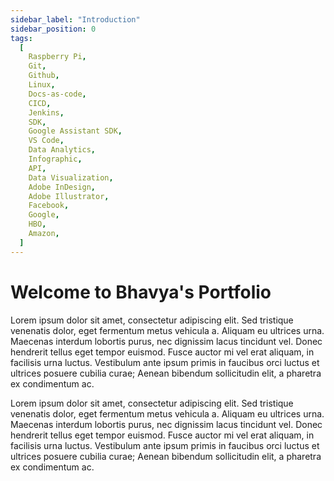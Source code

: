 ```yaml
---
sidebar_label: "Introduction"
sidebar_position: 0
tags:
  [
    Raspberry Pi,
    Git,
    Github,
    Linux,
    Docs-as-code,
    CICD,
    Jenkins,
    SDK,
    Google Assistant SDK,
    VS Code,
    Data Analytics,
    Infographic,
    API,
    Data Visualization,
    Adobe InDesign,
    Adobe Illustrator,
    Facebook,
    Google,
    HBO,
    Amazon,
  ]
---
```


# Welcome to Bhavya's Portfolio

Lorem ipsum dolor sit amet, consectetur adipiscing elit. Sed tristique venenatis dolor, eget fermentum metus vehicula a. Aliquam eu ultrices urna. Maecenas interdum lobortis purus, nec dignissim lacus tincidunt vel. Donec hendrerit tellus eget tempor euismod. Fusce auctor mi vel erat aliquam, in facilisis urna luctus. Vestibulum ante ipsum primis in faucibus orci luctus et ultrices posuere cubilia curae; Aenean bibendum sollicitudin elit, a pharetra ex condimentum ac.

Lorem ipsum dolor sit amet, consectetur adipiscing elit. Sed tristique venenatis dolor, eget fermentum metus vehicula a. Aliquam eu ultrices urna. Maecenas interdum lobortis purus, nec dignissim lacus tincidunt vel. Donec hendrerit tellus eget tempor euismod. Fusce auctor mi vel erat aliquam, in facilisis urna luctus. Vestibulum ante ipsum primis in faucibus orci luctus et ultrices posuere cubilia curae; Aenean bibendum sollicitudin elit, a pharetra ex condimentum ac.

<!-- ## Site Navigation

1. The `sidebar` provides a user experience similar to many leading developer documentation portals.
2. Alternatively, tool-specific docs can be found by using the search component in th `navbar` or by clicking on one of the `Tags` below or at the end of each doc. -->
